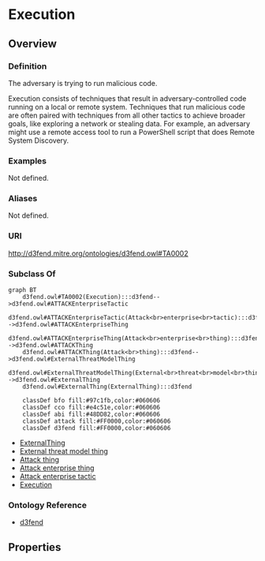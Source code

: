 # Execution

## Overview

### Definition
The adversary is trying to run malicious code. 

Execution consists of techniques that result in adversary-controlled code running on a local or remote system. Techniques that run malicious code are often paired with techniques from all other tactics to achieve broader goals, like exploring a network or stealing data. For example, an adversary might use a remote access tool to run a PowerShell script that does Remote System Discovery.

### Examples
Not defined.

### Aliases
Not defined.

### URI
http://d3fend.mitre.org/ontologies/d3fend.owl#TA0002

### Subclass Of
```mermaid
graph BT
    d3fend.owl#TA0002(Execution):::d3fend-->d3fend.owl#ATTACKEnterpriseTactic
    d3fend.owl#ATTACKEnterpriseTactic(Attack<br>enterprise<br>tactic):::d3fend-->d3fend.owl#ATTACKEnterpriseThing
    d3fend.owl#ATTACKEnterpriseThing(Attack<br>enterprise<br>thing):::d3fend-->d3fend.owl#ATTACKThing
    d3fend.owl#ATTACKThing(Attack<br>thing):::d3fend-->d3fend.owl#ExternalThreatModelThing
    d3fend.owl#ExternalThreatModelThing(External<br>threat<br>model<br>thing):::d3fend-->d3fend.owl#ExternalThing
    d3fend.owl#ExternalThing(ExternalThing):::d3fend
    
    classDef bfo fill:#97c1fb,color:#060606
    classDef cco fill:#e4c51e,color:#060606
    classDef abi fill:#48DD82,color:#060606
    classDef attack fill:#FF0000,color:#060606
    classDef d3fend fill:#FF0000,color:#060606
```

- [ExternalThing](/docs/ontology/reference/model/ExternalThing/ExternalThing.md)
- [External threat model thing](/docs/ontology/reference/model/ExternalThing/External%20threat%20model%20thing/External%20threat%20model%20thing.md)
- [Attack thing](/docs/ontology/reference/model/ExternalThing/External%20threat%20model%20thing/Attack%20thing/Attack%20thing.md)
- [Attack enterprise thing](/docs/ontology/reference/model/ExternalThing/External%20threat%20model%20thing/Attack%20thing/Attack%20enterprise%20thing/Attack%20enterprise%20thing.md)
- [Attack enterprise tactic](/docs/ontology/reference/model/ExternalThing/External%20threat%20model%20thing/Attack%20thing/Attack%20enterprise%20thing/Attack%20enterprise%20tactic/Attack%20enterprise%20tactic.md)
- [Execution](/docs/ontology/reference/model/ExternalThing/External%20threat%20model%20thing/Attack%20thing/Attack%20enterprise%20thing/Attack%20enterprise%20tactic/Execution/Execution.md)


### Ontology Reference
- [d3fend](http://d3fend.mitre.org/ontologies/d3fend.owl#)

## Properties
